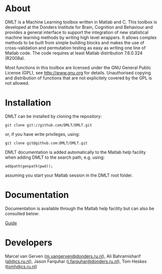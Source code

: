 # About

DMLT is a Machine Learning toolbox written in Matlab and C. This toolbox is developed at the Donders Institute for Brain, Cognition and Behaviour and provides a general interface to support the integration of new statistical machine learning methods by writing high level wrappers. It allows complex methods to be built from simple building blocks and makes the use of cross-validation and permutation testing as easy as writing one line of Matlab code. The code requires at least Matlab distribution 7.6.0.324 (R2008a).

Most functions in this toolbox are licensed under the GNU General Public License (GPL), see http://www.gnu.org for details. Unauthorised copying and distribution of functions that are not explicitely covered by the GPL is not allowed.

# Installation

DMLT can be installed by cloning the repository:

	git clone git://github.com/DMLT/DMLT.git

or, if you have write privileges, using:

	git clone git@github.com:DMLT/DMLT.git

DMLT documentation is added automatically to the Matlab help facility when adding DMLT to the search path, e.g. using:

	addpath(genpath(pwd));

assuming you start your Matlab session in the DMLT root folder.

# Documentation

Documentation is available through the Matlab help facility but can also be consulted below:

[Guide](https://github.com/marcelge/DMLT/html/guide.html)

# Developers

Marcel van Gerven (m.vangerven@donders.ru.nl), Ali Bahramisharif (ali@cs.ru.nl), Jason Farquhar (j.farquhar@donders.ru.nl), Tom Heskes (tomh@cs.ru.nl)
